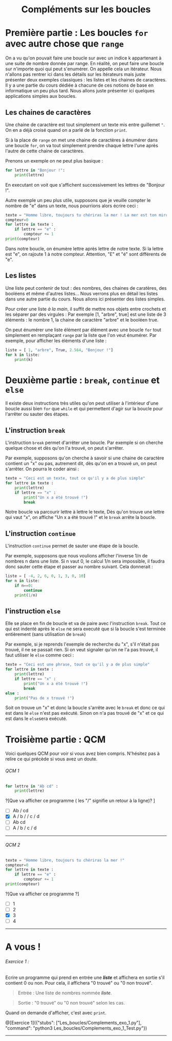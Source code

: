 <h1> <center>Compléments sur les boucles</center></h1>


# Première partie : Les boucles `for` avec autre chose que `range`

On a vu qu'on pouvait faire une boucle sur avec un indice k appartenant à une suite de nombre donnée par range. En réalité, on peut faire une boucle sur n'importe quoi qui peut s'enumérer. On appelle cela un itérateur. Nous n'allons pas rentrer ici dans les détails sur les itérateurs mais juste présenter deux exemples classiques : les listes et les chaines de caractères. Il y a une partie du cours dédiée à chacune de ces notions de base en informatique un peu plus tard. Nous allons juste présenter ici quelques applications simples aux boucles.

## Les chaines de caractères

Une chaine de caractère est tout simplement un texte mis entre guillemet `"`. On en a déjà croisé quand on a parlé de la fonction `print`.

Si à la place de `range` on met une chaine de caractères à énumérer dans une boucle `for`, on va tout simplement prendre chaque lettre l'une après l'autre de cette chaine de caractères.

Prenons un exemple on ne peut plus basique :
```python runnable
for lettre in "Bonjour !":
    print(lettre)
```
En executant on voit que s'affichent successivement les lettres de "Bonjour !".

Autre exemple un peu plus utile, supposons que je veuille compter le nombre de "e" dans un texte, nous pourrions alors écrire ceci :
```python runnable
texte = "Homme libre, toujours tu chériras la mer ! La mer est ton miroir ; tu contemples ton âme Dans le déroulement infini de sa lame, Et ton esprit n'est pas un gouffre moins amer."
compteur=0
for lettre in texte :
    if lettre == "e" :
        compteur += 1
print(compteur)
```
Dans notre boucle, on énumère lettre après lettre de notre texte. Si la lettre est "e", on rajoute 1 à notre compteur. Attention, "E" et "é" sont différents de "e".

## Les listes

Une liste peut contenir de tout : des nombres, des chaines de caratères, des booléens et même d'autres listes... Nous verrons plus en détail les listes dans une autre partie du cours. Nous allons ici présenter des listes simples.

Pour créer une liste *à la main*, il suffit de mettre nos objets entre crochets et les séparer par des virgules : Par exemple [1, "arbre", true] est une liste de 3 éléments : le nombre 1, la chaine de caractère "arbre" et le booléen true. 

On peut énumérer une liste élément par élément avec une boucle `for` tout simplement en remplaçant `range` par la liste que l'on veut énumérer. Par exemple, pour afficher les éléments d'une liste :
```python runnable
liste = [ 1, "arbre", True, 2.564, "Bonjour !"]
for k in liste: 
    print(k)
```

# Deuxième partie : `break`, `continue` et `else`

Il existe deux instructions très utiles qu'on peut utiliser à l'intérieur d'une boucle aussi bien `for` que `while` et qui permettent d'agir sur la boucle pour l'arrêter ou sauter des étapes.

## L'instruction `break`

L'instruction `break` permet d'arrêter une boucle. Par exemple si on cherche quelque chose et dès qu'on l'a trouvé, on peut s'arrêter.

Par exemple, supposons qu'on cherche à savoir si une chaine de caractère contient un "x" ou pas, autrement dit, dès qu'on en a trouvé un, on peut s'arrêter. On pourra le coder ainsi :
```python runnable
texte = "Ceci est un texte, tout ce qu'il y a de plus simple"
for lettre in texte : 
    print(lettre)
    if lettre == "x" :
        print("Un x a été trouvé !")
        break
```
Notre boucle va parcourir lettre à lettre le texte, Dès qu'on trouve une lettre qui vaut "x", on affiche "Un x a été trouvé !" et le `break` arrête la boucle.

## L'instruction `continue`

L'instruction `continue` permet de sauter une étape de la boucle.

Par exemple, supposons que nous voulions afficher l'inverse 1/n de nombres n dans une liste. Si n vaut 0, le calcul 1/n sera impossible, il faudra donc sauter cette étape et passer au nombre suivant. Cela donnerait : 
```python runnable
liste = [ -4, 2, 6, 0, 1, 3, 0, 10]
for n in liste:
    if n==0:
        continue
    print(1/n)
```

## l'instruction `else`

Elle se place en fin de boucle et va de paire avec l'instruction `break`. Tout ce qui est indenté après le `else` ne sera executé que si la boucle s'est terminée entièrement (sans utilisation de `break`)

Par exemple, si je reprends l'exemple de recherche du "x", s'il n'était pas trouvé, il ne se passait rien. Si on veut signaler qu'on ne l'a pas trouvé, il faut utiliser le `else` comme ceci :
```python runnable
texte = "Ceci est une phrase, tout ce qu'il y a de plus simple"
for lettre in texte : 
    print(lettre)
    if lettre == "x" :
        print("Un x a été trouvé !")
        break
else :
    print("Pas de x trouvé !")
```
Soit on trouve un "x" et donc la boucle s'arrête avec le `break` et donc ce qui est dans le `else` n'est pas exécuté. Sinon on n'a pas trouvé de "x" et ce qui est dans le `else`sera exécuté.

# Troisième partie : QCM

Voici quelques QCM pour voir si vous avez bien compris. N'hésitez pas à relire ce qui précède si vous avez un doute.

###### QCM 1
```python
for lettre in "Ab cd" :
    print(lettre)
```  
?[Que va afficher ce programme ( les "/" signifie un retour à la ligne)? ]
-[ ] Ab / cd
-[x] A / b /  / c / d
-[ ] Ab cd
-[ ] A / b / c / d

---

###### QCM 2
```python
texte = "Homme libre, toujours tu chériras la mer !"
compteur=0
for lettre in texte :
    if lettre == "e" :
        compteur += 1
print(compteur)
``` 
?[Que va afficher ce programme ?]
-[ ] 1
-[ ] 2
-[x] 3
-[ ] 4

---

# A vous !


###### Exercice 1 : 

Ecrire un programme qui prend en entrée une ***liste*** et affichera en sortie s'il contient 0 ou non. Pour cela, il affichera "0 trouvé" ou "0 non trouvé".

> Entrée : Une liste de nombres nommée ***liste***.

> Sortie : "0 trouvé" ou "0 non trouvé" selon les cas.

Quand on demande d'afficher, c'est avec `print`.

@[Exercice 1]({"stubs": ["Les_boucles/Complements_exo_1.py"], "command": "python3 Les_boucles/Complements_exo_1_Test.py"})

---

